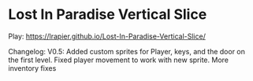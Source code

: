 # Lost In Paradise Vertical Slice
 
Play: https://lrapier.github.io/Lost-In-Paradise-Vertical-Slice/

Changelog:
V0.5: Added custom sprites for Player, keys, and the door on the first level. Fixed player movement to work with new sprite. More inventory fixes
